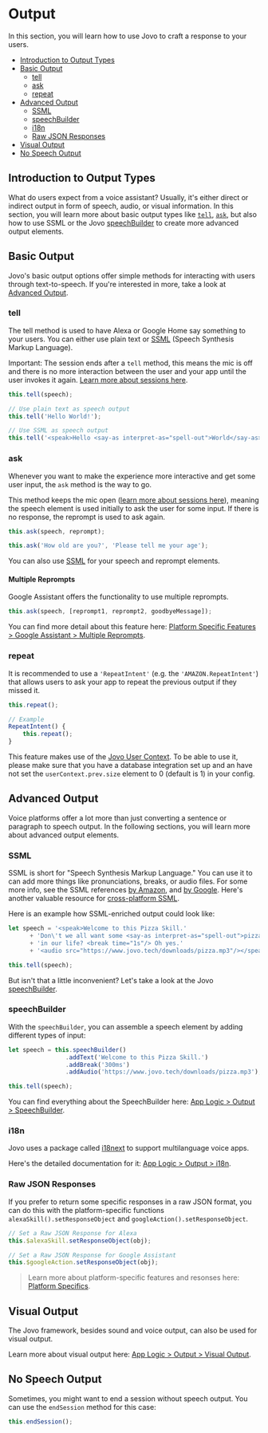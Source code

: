 # Output

In this section, you will learn how to use Jovo to craft a response to your users.

* [Introduction to Output Types](#introduction-to-output-types)
* [Basic Output](#basic-output)
  * [tell](#tell)
  * [ask](#ask)
  * [repeat](#repeat)
* [Advanced Output](#advanced-output)
  * [SSML](#ssml)
  * [speechBuilder](#speechbuilder)
  * [i18n](#i18n)
  * [Raw JSON Responses](#raw-json-responses)
* [Visual Output](#visual-output)
* [No Speech Output](#no-speech-output)

## Introduction to Output Types

What do users expect from a voice assistant? Usually, it's either direct or indirect output in form of speech, audio, or visual information. In this section, you will learn more about basic output types like [`tell`](#tell), [`ask`](#ask), but also how to use SSML or the Jovo [speechBuilder](#speechbuilder) to create more advanced output elements.


## Basic Output

Jovo's basic output options offer simple methods for interacting with users through text-to-speech. If you're interested in more, take a look at [Advanced Output](#advanced-output).

### tell

The tell method is used to have Alexa or Google Home say something to your users. You can either use plain text or [SSML](#ssml) (Speech Synthesis Markup Language).

Important: The session ends after a `tell` method, this means the mic is off and there is no more interaction between the user and your app until the user invokes it again. [Learn more about sessions here](../01_routing#introduction-to-user-sessions  './routing#introduction-to-user-sessions').

```javascript
this.tell(speech);

// Use plain text as speech output
this.tell('Hello World!');

// Use SSML as speech output
this.tell('<speak>Hello <say-as interpret-as="spell-out">World</say-as></speak>');
```


### ask

Whenever you want to make the experience more interactive and get some user input, the `ask` method is the way to go.

This method keeps the mic open ([learn more about sessions here](../01_routing/README.md#introduction-to-user-sessions  './routing#introduction-to-user-sessions')), meaning the speech element is used initially to ask the user for some input. If there is no response, the reprompt is used to ask again.

```javascript
this.ask(speech, reprompt);

this.ask('How old are you?', 'Please tell me your age');
```

You can also use [SSML](#ssml) for your speech and reprompt elements.

#### Multiple Reprompts

Google Assistant offers the functionality to use multiple reprompts.

```javascript
this.ask(speech, [reprompt1, reprompt2, goodbyeMessage]);
```

You can find more detail about this feature here: [Platform Specific Features > Google Assistant > Multiple Reprompts](../../05_platform-specifics/google-assistant/README.md#multiple-reprompts './google-assistant#multiple-reprompts').

### repeat

It is recommended to use a `'RepeatIntent'` (e.g. the `'AMAZON.RepeatIntent'`) that allows users to ask your app to repeat the previous output if they missed it.

```javascript
this.repeat();

// Example
RepeatIntent() {
    this.repeat();
}
```

This feature makes use of the [Jovo User Context](../02_data/user.md#context './data/user#context'). To be able to use it, please make sure that you have a database integration set up and an have not set the `userContext.prev.size` element to 0 (default is 1) in your config.


## Advanced Output

Voice platforms offer a lot more than just converting a sentence or paragraph to speech output. In the following sections, you will learn more about advanced output elements.

### SSML

SSML is short for "Speech Synthesis Markup Language." You can use it to can add more things like pronunciations, breaks, or audio files. For some more info, see the SSML references [by Amazon](https://developer.amazon.com/public/solutions/alexa/alexa-skills-kit/docs/speech-synthesis-markup-language-ssml-reference), and [by Google](https://developers.google.com/actions/reference/ssml). Here's another valuable resource for [cross-platform SSML](http://ssml.green/).

Here is an example how SSML-enriched output could look like:

```javascript
let speech = '<speak>Welcome to this Pizza Skill.'
      + 'Don\'t we all want some <say-as interpret-as="spell-out">pizza</say-as>'
      + 'in our life? <break time="1s"/> Oh yes.'
      + '<audio src="https://www.jovo.tech/downloads/pizza.mp3"/></speak>';

this.tell(speech);
```

But isn't that a little inconvenient? Let's take a look at the Jovo [speechBuilder](#speechbuilder).

### speechBuilder

With the `speechBuilder`, you can assemble a speech element by adding different types of input:

```javascript
let speech = this.speechBuilder()
                .addText('Welcome to this Pizza Skill.')
                .addBreak('300ms')
                .addAudio('https://www.jovo.tech/downloads/pizza.mp3');

this.tell(speech);
```

You can find everything about the SpeechBuilder here: [App Logic > Output > SpeechBuilder](./speechbuilder.md  './output/speechbuilder').

### i18n

Jovo uses a package called [i18next](https://www.npmjs.com/package/i18next) to support multilanguage voice apps.

Here's the detailed documentation for it: [App Logic > Output > i18n](./i18n.md  './output/i18n'). 

### Raw JSON Responses
If you prefer to return some specific responses in a raw JSON format, you can do this with the platform-specific functions `alexaSkill().setResponseObject` and `googleAction().setResponseObject`.

```javascript
// Set a Raw JSON Response for Alexa
this.$alexaSkill.setResponseObject(obj);

// Set a Raw JSON Response for Google Assistant
this.$googleAction.setResponseObject(obj);
```

> Learn more about platform-specific features and resonses here: [Platform Specifics](../../05_platform-specifics './platforms').


## Visual Output

The Jovo framework, besides sound and voice output, can also be used for visual output.

Learn more about visual output here: [App Logic > Output > Visual Output](./visual-output.md './output/visual-output'). 


## No Speech Output

Sometimes, you might want to end a session without speech output. You can use the `endSession` method for this case:

```javascript
this.endSession();
```


<!--[metadata]: {"description": "Learn how to create speech and visual responses for Alexa Skills and Google Actions with the Jovo Framework",
		        "route": "output"}-->
